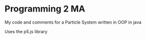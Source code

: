 # Programming 2 MA
My code and comments for a Particle System written in OOP in java

Uses the p5.js library
